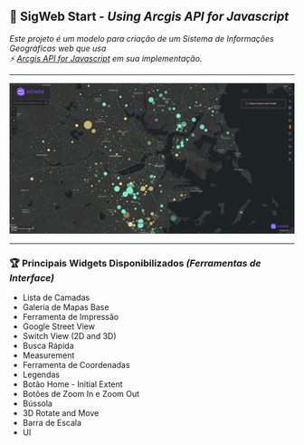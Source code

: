 ## 🚀 SigWeb Start - <i>Using Arcgis API for Javascript</i>
<p>
  <i>
   Este projeto é um modelo para criação de um Sistema de Informações Geográficas web que usa
   <br/>⚡ <a href="https://developers.arcgis.com/javascript/latest/sample-code/">Arcgis API for Javascript</a>
    em sua implementação.
  </i>
</p>
<hr/>
<img src="./static/images/thumb.jpg" alt="thumb" />
<hr/>
<h3>🏆 Principais Widgets Disponibilizados <i>(Ferramentas de Interface)</i> </h3>

- Lista de Camadas
- Galeria de Mapas Base
- Ferramenta de Impressão
- Google Street View
- Switch View (2D and 3D)
- Busca Rápida
- Measurement
- Ferramenta de Coordenadas
- Legendas
- Botão Home - Initial Extent
- Botões de Zoom In e Zoom Out
- Bússola
- 3D Rotate and Move
- Barra de Escala
- UI
